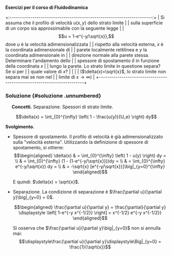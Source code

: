 **Esercizi per il corso di Fluidodinamica**

+:---------------------------------------------------------------------:+
| Si assuma che il profilo di velocità $u(x,y)$ dello strato limite     |
| sulla superficie di un corpo sia approssimabile con la seguente legge |
| $$u = 1-e^{-y/\sqrt{x}},$$ dove $u$ è la velocità adimensionalizzata  |
| rispetto alla velocità esterna, $x$ è la coordinata adimensionale di  |
| parete localmente rettilinea e $y$ la coordinata adimensionale in     |
| direzione normale alla parete stessa. Determinare l'andamento dello   |
| spessore di spostamento $\delta$ in funzione della coordinata $x$     |
| lungo la parete. Lo strato limite in questione separa? Se si per      |
| quale valore di $x$?                                                  |
|                                                                       |
| ($\delta(x)=\sqrt{x}$, lo strato limite non separa mai se non nel     |
| limite di $x\rightarrow\infty$)                                       |
+-----------------------------------------------------------------------+

### Soluzione {#soluzione .unnumbered}

     **Concetti.** Separazione. Spessori di strato limite.

$$\delta(x) = \int_{0}^{\infty} \left( 1 - \frac{u(y)}{U_e} \right) dy$$

**Svolgimento.**

-   Spessore di spostamento. Il profilo di velocità è già
    adimensionalizzato sulla \"velocità esterna\". Utilizzando la
    definizione di spessore di spostamento, si ottiene:
    $$\begin{aligned}
      \delta(x) & = \int_{0}^{\infty} \left( 1 - u(y) \right) dy = \\
      & = \int_{0}^{\infty} (1 - (1-e^{-y/\sqrt{x}}))dy  = \\
      & = \int_{0}^{\infty} e^{-y/\sqrt{x}} dy = \\
      & = -\sqrt{x} [e^{-y/\sqrt{x}}]\big|_{y=0}^{\infty}
    \end{aligned}$$

    E quindi: $\delta(x) = \sqrt{x}$.

-   Separazione. La condizione di separazione è
    $\frac{\partial u}{\partial y}\big|_{y=0} = 0$.

    $$\begin{aligned}
      \frac{\partial u}{\partial y}  = 
      \frac{\partial}{\partial y} \displaystyle \left[   1-e^{-y x^{-1/2}} \right] = 
       x^{-1/2} e^{-y x^{-1/2}}
    \end{aligned}$$

    Si osserva che $\frac{\partial u}{\partial y}\big|_{y=0}$ non si
    annulla mai:
    $$\displaystyle\frac{\partial u}{\partial y}\displaystyle\Big|_{y=0} = \frac{1}{\sqrt{x}}$$
